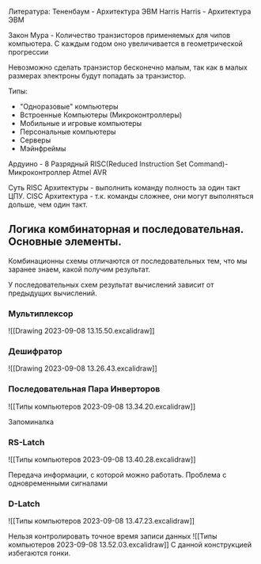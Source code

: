 Литература:
Тененбаум - Архитектура ЭВМ
Harris Harris - Архитектура ЭВМ

Закон Мура - Количество транзисторов применяемых для чипов компьютера. С каждым годом оно увеличивается в геометрической прогрессии

Невозможно сделать транзистор бесконечно малым, так как в малых размерах электроны будут попадать за транзистор.

Типы:
- "Одноразовые" компьютеры
- Встроенные Компьютеры (Микроконтроллеры)
- Мобильные и игровые компьютеры
- Персональные компьютеры
- Серверы
- Мэйнфреймы

Ардуино - 8 Разрядный RISC(Reduced Instruction Set Command)-Микроконтроллер Atmel AVR

Суть RISC Архитектуры - выполнить команду полность за один такт ЦПУ.
CISC Архитектура - т.к. команды сложнее, они могут выполняться дольше, чем один такт.

## Логика комбинаторная и последовательная. Основные элементы.

Комбинационны схемы отличаются от последовательных тем, что мы заранее знаем, какой получим результат. 

У последовательных схем результат вычислений зависит от предыдущих вычислений.

### Мультиплексор
![[Drawing 2023-09-08 13.15.50.excalidraw]]

### Дешифратор
![[Drawing 2023-09-08 13.26.43.excalidraw]]

### Последовательная Пара Инверторов
![[Типы компьютеров 2023-09-08 13.34.20.excalidraw]]

Запоминалка

### RS-Latch
![[Типы компьютеров 2023-09-08 13.40.28.excalidraw]]

Передача информации, с которой можно работать.
Проблема с одновременными сигналами

### D-Latch
![[Типы компьютеров 2023-09-08 13.47.23.excalidraw]]

Нельзя контролировать точное время записи данных
![[Типы компьютеров 2023-09-08 13.52.03.excalidraw]]
С данной конструкцией избегаются гонки.